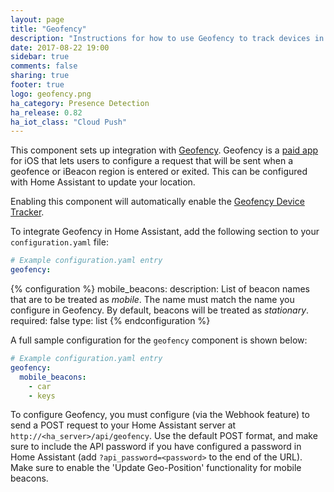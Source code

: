 ```yaml
---
layout: page
title: "Geofency"
description: "Instructions for how to use Geofency to track devices in Home Assistant."
date: 2017-08-22 19:00
sidebar: true
comments: false
sharing: true
footer: true
logo: geofency.png
ha_category: Presence Detection
ha_release: 0.82
ha_iot_class: "Cloud Push"
---
```


This component sets up integration with [Geofency](http://www.geofency.com/). Geofency is a [paid app](https://itunes.apple.com/app/id615538630) for iOS that lets users to configure a request that will be sent when a geofence or iBeacon region is entered or exited. This can be configured with Home Assistant to update your location.

Enabling this component will automatically enable the [Geofency Device Tracker](/components/device_tracker.geofency/).

To integrate Geofency in Home Assistant, add the following section to your `configuration.yaml` file:

```yaml
# Example configuration.yaml entry
geofency:
```

{% configuration %}
mobile_beacons:
  description: List of beacon names that are to be treated as *mobile*. The name must match the name you configure in Geofency. By default, beacons will be treated as *stationary*.
  required: false
  type: list
{% endconfiguration %}

A full sample configuration for the `geofency` component is shown below:

```yaml
# Example configuration.yaml entry
geofency:
  mobile_beacons:
    - car
    - keys
```

To configure Geofency, you must configure (via the Webhook feature) to send a POST request to your Home Assistant server at `http://<ha_server>/api/geofency`. Use the default POST format, and make sure to include the API password if you have configured a password in Home Assistant (add `?api_password=<password>` to the end of the URL). Make sure to enable the 'Update Geo-Position' functionality for mobile beacons.
